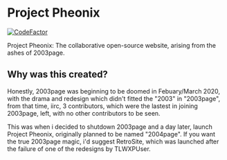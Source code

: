 # Project Pheonix

[![CodeFactor](https://www.codefactor.io/repository/github/2003tech/projectpheonix/badge)](https://www.codefactor.io/repository/github/2003tech/projectpheonix)

Project Pheonix: The collaborative open-source website, arising from the ashes of 2003page.

## Why was this created?
Honestly, 2003page was beginning to be doomed in Febuary/March 2020, with the drama and redesign which didn't fitted the "2003" in "2003page", from that time, iirc, 3 contributors, which were the lastest in joining 2003page, left, with no other contributors to be seen.

This was when i decided to shutdown 2003page and a day later, launch Project Pheonix, originally planned to be named "2004page". If you want the true 2003page magic, i'd suggest RetroSite, which was launched after the failure of one of the redesigns by TLWXPUser.
